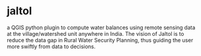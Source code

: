 # jaltol
a QGIS python plugin to compute water balances using remote sensing data at the village/watershed unit anywhere in India.
The vision of Jaltol is to reduce the data gap in Rural Water Security Planning, thus guiding the user more swiftly from data to decisions.
